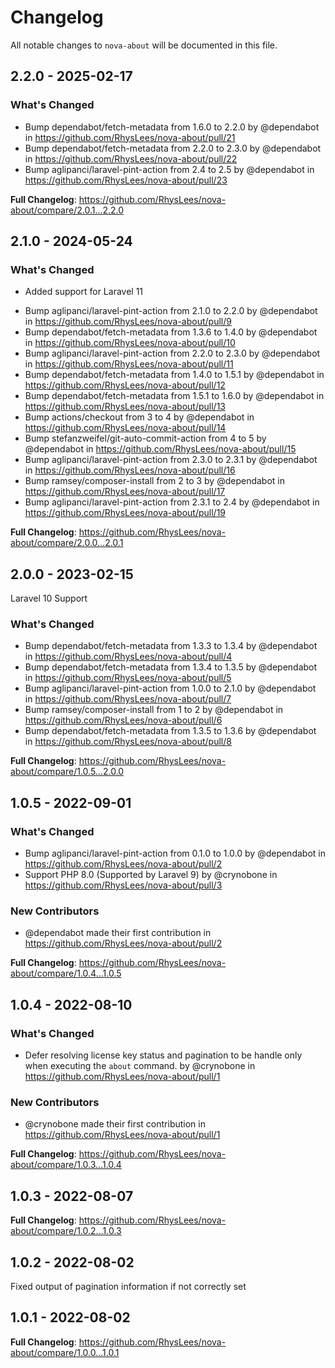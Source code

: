 # Changelog

All notable changes to `nova-about` will be documented in this file.

## 2.2.0 - 2025-02-17

### What's Changed

* Bump dependabot/fetch-metadata from 1.6.0 to 2.2.0 by @dependabot in https://github.com/RhysLees/nova-about/pull/21
* Bump dependabot/fetch-metadata from 2.2.0 to 2.3.0 by @dependabot in https://github.com/RhysLees/nova-about/pull/22
* Bump aglipanci/laravel-pint-action from 2.4 to 2.5 by @dependabot in https://github.com/RhysLees/nova-about/pull/23

**Full Changelog**: https://github.com/RhysLees/nova-about/compare/2.0.1...2.2.0

## 2.1.0 - 2024-05-24

### What's Changed

- Added support for Laravel 11

* Bump aglipanci/laravel-pint-action from 2.1.0 to 2.2.0 by @dependabot in https://github.com/RhysLees/nova-about/pull/9
* Bump dependabot/fetch-metadata from 1.3.6 to 1.4.0 by @dependabot in https://github.com/RhysLees/nova-about/pull/10
* Bump aglipanci/laravel-pint-action from 2.2.0 to 2.3.0 by @dependabot in https://github.com/RhysLees/nova-about/pull/11
* Bump dependabot/fetch-metadata from 1.4.0 to 1.5.1 by @dependabot in https://github.com/RhysLees/nova-about/pull/12
* Bump dependabot/fetch-metadata from 1.5.1 to 1.6.0 by @dependabot in https://github.com/RhysLees/nova-about/pull/13
* Bump actions/checkout from 3 to 4 by @dependabot in https://github.com/RhysLees/nova-about/pull/14
* Bump stefanzweifel/git-auto-commit-action from 4 to 5 by @dependabot in https://github.com/RhysLees/nova-about/pull/15
* Bump aglipanci/laravel-pint-action from 2.3.0 to 2.3.1 by @dependabot in https://github.com/RhysLees/nova-about/pull/16
* Bump ramsey/composer-install from 2 to 3 by @dependabot in https://github.com/RhysLees/nova-about/pull/17
* Bump aglipanci/laravel-pint-action from 2.3.1 to 2.4 by @dependabot in https://github.com/RhysLees/nova-about/pull/19

**Full Changelog**: https://github.com/RhysLees/nova-about/compare/2.0.0...2.0.1

## 2.0.0 - 2023-02-15

Laravel 10 Support

### What's Changed

- Bump dependabot/fetch-metadata from 1.3.3 to 1.3.4 by @dependabot in https://github.com/RhysLees/nova-about/pull/4
- Bump dependabot/fetch-metadata from 1.3.4 to 1.3.5 by @dependabot in https://github.com/RhysLees/nova-about/pull/5
- Bump aglipanci/laravel-pint-action from 1.0.0 to 2.1.0 by @dependabot in https://github.com/RhysLees/nova-about/pull/7
- Bump ramsey/composer-install from 1 to 2 by @dependabot in https://github.com/RhysLees/nova-about/pull/6
- Bump dependabot/fetch-metadata from 1.3.5 to 1.3.6 by @dependabot in https://github.com/RhysLees/nova-about/pull/8

**Full Changelog**: https://github.com/RhysLees/nova-about/compare/1.0.5...2.0.0

## 1.0.5 - 2022-09-01

### What's Changed

- Bump aglipanci/laravel-pint-action from 0.1.0 to 1.0.0 by @dependabot in https://github.com/RhysLees/nova-about/pull/2
- Support PHP 8.0 (Supported by Laravel 9) by @crynobone in https://github.com/RhysLees/nova-about/pull/3

### New Contributors

- @dependabot made their first contribution in https://github.com/RhysLees/nova-about/pull/2

**Full Changelog**: https://github.com/RhysLees/nova-about/compare/1.0.4...1.0.5

## 1.0.4 - 2022-08-10

### What's Changed

- Defer resolving license key status and pagination to be handle only when executing the `about` command. by @crynobone in https://github.com/RhysLees/nova-about/pull/1

### New Contributors

- @crynobone made their first contribution in https://github.com/RhysLees/nova-about/pull/1

**Full Changelog**: https://github.com/RhysLees/nova-about/compare/1.0.3...1.0.4

## 1.0.3 - 2022-08-07

**Full Changelog**: https://github.com/RhysLees/nova-about/compare/1.0.2...1.0.3

## 1.0.2 - 2022-08-02

Fixed output of pagination information if not correctly set

## 1.0.1 - 2022-08-02

**Full Changelog**: https://github.com/RhysLees/nova-about/compare/1.0.0...1.0.1
